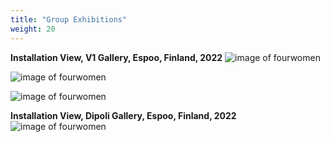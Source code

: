 ```yaml
---
title: "Group Exhibitions"
weight: 20
---
```




**Installation View, V1 Gallery, Espoo, Finland, 2022**
![image of fourwomen](/images/fourwomen_v1/v1-1.jpg)

![image of fourwomen](/images/fourwomen_v1/v1-4.jpg)


![image of fourwomen](/images/fourwomen_v1/v1-2.jpg)



**Installation View, Dipoli Gallery, Espoo, Finland, 2022**
![image of fourwomen](/images/dipoli1.jpg)




